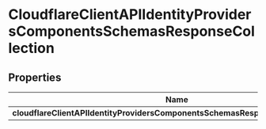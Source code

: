 # CloudflareClientAPIIdentityProvidersComponentsSchemasResponseCollection

## Properties
Name | Type | Description | Notes
------------ | ------------- | ------------- | -------------
**cloudflareClientAPIIdentityProvidersComponentsSchemasResponseCollectionResult** | [**List&lt;CloudflareClientAPIIdentityProviders&gt;**](CloudflareClientAPIIdentityProviders.md) |  |  [optional]
